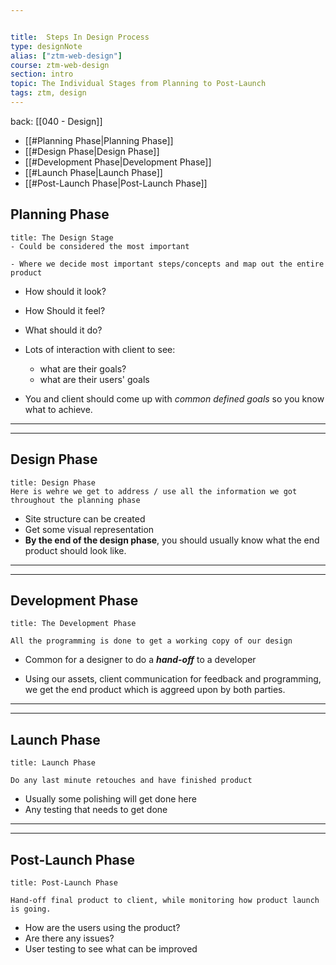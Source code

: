 ```yaml
---


title:  Steps In Design Process
type: designNote
alias: ["ztm-web-design"]
course: ztm-web-design
section: intro
topic: The Individual Stages from Planning to Post-Launch
tags: ztm, design
---
```

back: [[040 - Design]]


- [[#Planning Phase|Planning Phase]]
- [[#Design Phase|Design Phase]]
- [[#Development Phase|Development Phase]]
- [[#Launch Phase|Launch Phase]]
- [[#Post-Launch Phase|Post-Launch Phase]]



## Planning Phase

```ad-important
title: The Design Stage
- Could be considered the most important

- Where we decide most important steps/concepts and map out the entire product
```


- How should it look?
- How Should it feel?
- What should it do?

- Lots of interaction with client to see:
	- what are their goals?
	- what are their users' goals


- You and client should come up with *common defined goals* so you know what to achieve. 

___
___


## Design Phase
```ad-important
title: Design Phase
Here is wehre we get to address / use all the information we got throughout the planning phase

```

- Site structure can be created
- Get some visual representation
-  **By the end of the design phase**, you should usually know what the end product should look like.

---
---

## Development Phase

```ad-important
title: The Development Phase

All the programming is done to get a working copy of our design
```

- Common for a designer to do a ***hand-off*** to a developer

- Using our assets, client communication for feedback and programming, we get the end product which is aggreed upon by both parties.

___
___

## Launch Phase

```ad-important
title: Launch Phase

Do any last minute retouches and have finished product
```

- Usually some polishing will get done here
- Any testing that needs to get done

___
___

## Post-Launch Phase

```ad-important
title: Post-Launch Phase

Hand-off final product to client, while monitoring how product launch is going. 
```

- How are the users using the product?
- Are there any issues?
- User testing to see what can be improved
